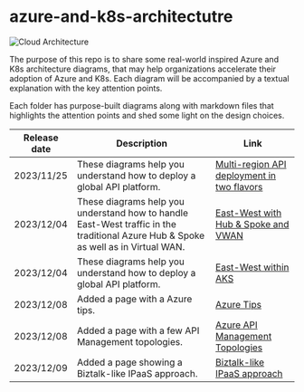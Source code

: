# azure-and-k8s-architectutre
![Cloud Architecture](https://github.com/stephaneey/azure-and-k8s-architecture/blob/main/images/cloudarchidiagrams.png)

The purpose of this repo is to share some real-world inspired Azure and K8s architecture diagrams, that may help organizations accelerate their adoption of Azure and K8s. Each diagram will be accompanied by a textual explanation with the key attention points.

Each folder has purpose-built diagrams along with markdown files that highlights the attention points and shed some light on the design choices.


| Release date | Description |Link
| ----------- | ----------- | ----------- |
| 2023/11/25 | These diagrams help you understand how to deploy a global API platform. |[Multi-region API deployment in two flavors](https://github.com/stephaneey/azure-and-k8s-architecture/tree/main/IPaaS/api%20management/multi-region-setup) |
| 2023/12/04 | These diagrams help you understand how to handle East-West traffic in the traditional Azure Hub & Spoke as well as in Virtual WAN. |[East-West with Hub & Spoke and VWAN](https://github.com/stephaneey/azure-and-k8s-architecture/tree/main/networking/hub%20and%20spoke/east-west-traffic) |
| 2023/12/04 | These diagrams help you understand how to deploy a global API platform. |[East-West within AKS](https://github.com/stephaneey/azure-and-k8s-architecture/tree/main/networking/azure-kubernetes-service/east-west-traffic) |
| 2023/12/08 | Added a page with a Azure tips. |[Azure Tips](https://github.com/stephaneey/azure-and-k8s-architecture/tree/main/azuretips.md) |
| 2023/12/08 | Added a page with a few API Management topologies. |[Azure API Management Topologies](https://github.com/stephaneey/azure-and-k8s-architecture/tree/main/IPaaS/api%20management/topologies.md) |
| 2023/12/09 | Added a page showing a Biztalk-like IPaaS approach. |[Biztalk-like IPaaS approach](https://github.com/stephaneey/azure-and-k8s-architecture/tree/main/IPaaS/patterns/biztalk-like-IPaaS-pattern.md) |